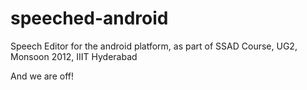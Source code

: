 speeched-android
================

Speech Editor for the android platform, as part of SSAD Course, UG2, Monsoon 2012, IIIT Hyderabad

And we are off!
